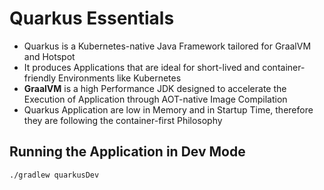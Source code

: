 # Quarkus Essentials

- Quarkus is a Kubernetes-native Java Framework tailored for GraalVM and Hotspot
- It produces Applications that are ideal for short-lived and container-friendly Environments like Kubernetes
- __GraalVM__ is a high Performance JDK designed to accelerate the Execution of Application through AOT-native Image Compilation
- Quarkus Application are low in Memory and in Startup Time, therefore they are following the container-first Philosophy

## Running the Application in Dev Mode

```shell script
./gradlew quarkusDev
```
